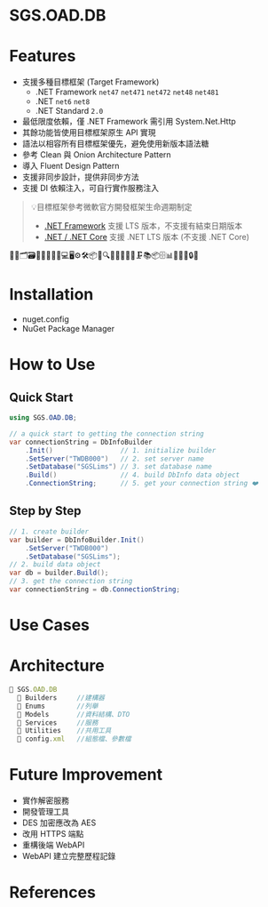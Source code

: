 # SGS.OAD.DB

# Features

- 支援多種目標框架 (Target Framework)
  - .NET Framework `net47` `net471` `net472` `net48` `net481`
  - .NET `net6` `net8`
  - .NET Standard `2.0`
- 最低限度依賴，僅 .NET Framework 需引用 System.Net.Http
- 其餘功能皆使用目標框架原生 API 實現
- 語法以相容所有目標框架優先，避免使用新版本語法糖
- 參考 Clean 與 Onion Architecture Pattern
- 導入 Fluent Design Pattern
- 支援非同步設計，提供非同步方法
- 支援 DI 依賴注入，可自行實作服務注入

> 💡目標框架參考微軟官方開發框架生命週期制定
> - [.NET Framework](https://learn.microsoft.com/zh-tw/lifecycle/products/microsoft-net-framework) 支援 LTS 版本，不支援有結束日期版本
> - [.NET / .NET Core](https://learn.microsoft.com/zh-tw/lifecycle/products/microsoft-net-and-net-core) 支援 .NET LTS 版本 (不支援 .NET Core)

📂📁🗂️🗃️📄📝📜📑🧾💻🖥️⚙️🛠️📦🔧🔍🧪🔬✅❌🚦🗜️📚📦🗄️📊💾📅🚀🔒🔖

# Installation

- nuget.config
- NuGet Package Manager

# How to Use

## Quick Start

```cs
using SGS.OAD.DB;

// a quick start to getting the connection string
var connectionString = DbInfoBuilder
    .Init()                 // 1. initialize builder
    .SetServer("TWDB000")   // 2. set server name
    .SetDatabase("SGSLims") // 3. set database name
    .Build()                // 4. build DbInfo data object
    .ConnectionString;      // 5. get your connection string ❤️
```

## Step by Step

```cs
// 1. create builder
var builder = DbInfoBuilder.Init()
    .SetServer("TWDB000")
    .SetDatabase("SGSLims");
// 2. build data object
var db = builder.Build();
// 3. get the connection string
var connectionString = db.ConnectionString;      
```

# Use Cases

# Architecture

```js
📁 SGS.OAD.DB
  📁 Builders     //建構器
  📁 Enums        //列舉
  📁 Models       //資料結構、DTO
  📁 Services     //服務
  📁 Utilities    //共用工具
  📄 config.xml   //組態檔、參數檔
```

# Future Improvement

- 實作解密服務
- 開發管理工具
- DES 加密應改為 AES
- 改用 HTTPS 端點
- 重構後端 WebAPI
- WebAPI 建立完整歷程記錄

# References